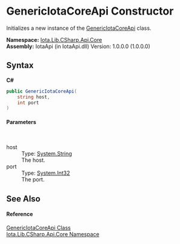 # GenericIotaCoreApi Constructor 
 

Initializes a new instance of the <a href="T_Iota_Lib_CSharp_Api_Core_GenericIotaCoreApi">GenericIotaCoreApi</a> class.

**Namespace:**&nbsp;<a href="N_Iota_Lib_CSharp_Api_Core">Iota.Lib.CSharp.Api.Core</a><br />**Assembly:**&nbsp;IotaApi (in IotaApi.dll) Version: 1.0.0.0 (1.0.0.0)

## Syntax

**C#**<br />
``` C#
public GenericIotaCoreApi(
	string host,
	int port
)
```


#### Parameters
&nbsp;<dl><dt>host</dt><dd>Type: <a href="http://msdn2.microsoft.com/en-us/library/s1wwdcbf" target="_blank">System.String</a><br />The host.</dd><dt>port</dt><dd>Type: <a href="http://msdn2.microsoft.com/en-us/library/td2s409d" target="_blank">System.Int32</a><br />The port.</dd></dl>

## See Also


#### Reference
<a href="T_Iota_Lib_CSharp_Api_Core_GenericIotaCoreApi">GenericIotaCoreApi Class</a><br /><a href="N_Iota_Lib_CSharp_Api_Core">Iota.Lib.CSharp.Api.Core Namespace</a><br />